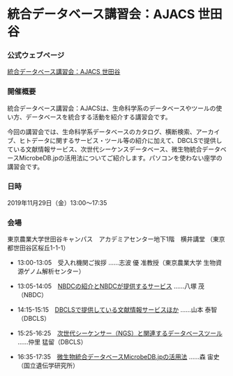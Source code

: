 # 統合データベース講習会：AJACS 世田谷

### 公式ウェブページ
[統合データベース講習会：AJACS 世田谷](https://biosciencedbc.jp/event/ajacs/ajacs80.html)  

### 開催概要
統合データベース講習会：AJACSは、生命科学系のデータベースやツールの使い方、データベースを統合する活動を紹介する講習会です。

今回の講習会では、生命科学系データベースのカタログ、横断検索、アーカイブ、ヒトデータに関するサービス・ツール等の紹介に加えて、DBCLSで提供している文献情報サービス、次世代シーケンスデータベース、微生物統合データベースMicrobeDB.jpの活用法についてご紹介します。パソコンを使わない座学の講習会です。

### 日時
2019年11月29日（金）13:00〜17:35

### 会場
東京農業大学世田谷キャンパス　アカデミアセンター地下1階　横井講堂 （東京都世田谷区桜丘1-1-1）

- 13:00-13:05　受入れ機関ご挨拶
……志波 優 准教授（東京農業大学 生物資源ゲノム解析センター）

- 13:05-14:05　[NBDCの紹介とNBDCが提供するサービス](01_yatsuzuka)
……八塚 茂（NBDC）

- 14:15-15:15　[DBCLSで提供している文献情報サービスほか](02_yamamoto)
……山本 泰智（DBCLS）

- 15:25-16:25　[次世代シーケンサー（NGS）と関連するデータベースツール](03_nakazato)
……仲里 猛留（DBCLS）

- 16:35-17:35　[微生物統合データベースMicrobeDB.jpの活用法](04_mori)
……森 宙史（国立遺伝学研究所）
